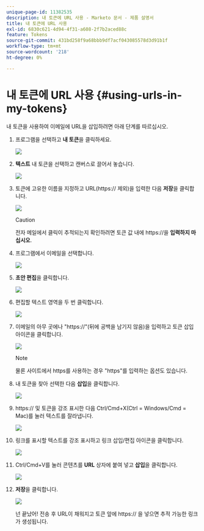 ```yaml
---
unique-page-id: 11382535
description: 내 토큰에 URL 사용 - Marketo 문서 - 제품 설명서
title: 내 토큰에 URL 사용
exl-id: 6830c621-4d94-4f31-a608-2f7b2aced88c
feature: Tokens
source-git-commit: 431bd258f9a68bbb9df7acf043085578d3d91b1f
workflow-type: tm+mt
source-wordcount: '218'
ht-degree: 0%

---
```


# 내 토큰에 URL 사용 {#using-urls-in-my-tokens}

내 토큰을 사용하여 이메일에 URL을 삽입하려면 아래 단계를 따르십시오.

1. 프로그램을 선택하고 **내 토큰**&#x200B;을 클릭하세요.

   ![](assets/one-4.png)

1. **텍스트** 내 토큰을 선택하고 캔버스로 끌어서 놓습니다.

   ![](assets/two-4.png)

1. 토큰에 고유한 이름을 지정하고 URL(https:// 제외)을 입력한 다음 **저장**&#x200B;을 클릭합니다.

   ![](assets/three-4.png)

   >[!CAUTION]
   >
   >전자 메일에서 클릭이 추적되는지 확인하려면 토큰 값 내에 https://을 **입력하지 마십시오**.

1. 프로그램에서 이메일을 선택합니다.

   ![](assets/four-3.png)

1. **초안 편집**&#x200B;을 클릭합니다.

   ![](assets/five-3.png)

1. 편집할 텍스트 영역을 두 번 클릭합니다.

   ![](assets/six-1.png)

1. 이메일의 아무 곳에나 &quot;https://&quot;(뒤에 공백을 남기지 않음)을 입력하고 토큰 삽입 아이콘을 클릭합니다.

   ![](assets/seven.png)

   >[!NOTE]
   >
   >물론 사이트에서 https를 사용하는 경우 &quot;https&quot;를 입력하는 옵션도 있습니다.

1. 내 토큰을 찾아 선택한 다음 **삽입**&#x200B;을 클릭합니다.

   ![](assets/eight.png)

1. https:// 및 토큰을 강조 표시한 다음 Ctrl/Cmd+X(Ctrl = Windows/Cmd = Mac)를 눌러 텍스트를 잘라냅니다.

   ![](assets/nine.png)

1. 링크를 표시할 텍스트를 강조 표시하고 링크 삽입/편집 아이콘을 클릭합니다.

   ![](assets/ten.png)

1. Ctrl/Cmd+V를 눌러 콘텐츠를 **URL** 상자에 붙여 넣고 **삽입**&#x200B;을 클릭합니다.

   ![](assets/eleven.png)

1. **저장**&#x200B;을 클릭합니다.

   ![](assets/twelve.png)

   넌 끝났어! 전송 후 URL이 채워지고 토큰 앞에 https:// 을 넣으면 추적 가능한 링크가 생성됩니다.
